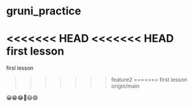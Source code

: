 # gruni_practice
<<<<<<< HEAD
<<<<<<< HEAD
first lesson
=======
firsl lesson
>>>>>>> feature2
=======
first lesson
>>>>>>> origin/main

😀😁😂🤣😃😄
